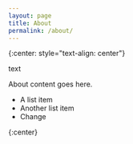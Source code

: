 ```yaml
---
layout: page
title: About
permalink: /about/
---
```


{:center: style="text-align: center"}

text

About content goes here.

* A list item
* Another list item
* Change

{:center}
